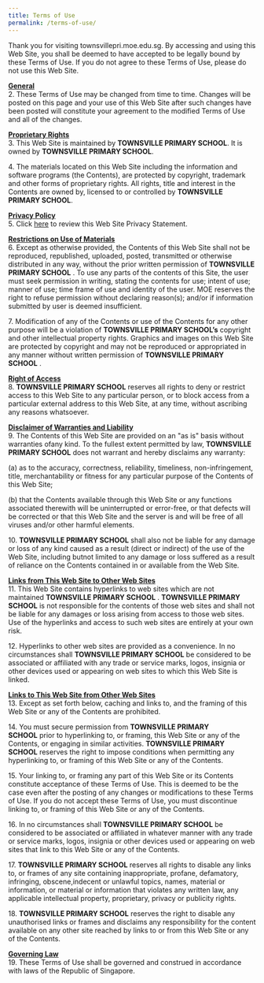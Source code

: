 ```yaml
---
title: Terms of Use
permalink: /terms-of-use/
---
```

Thank you for visiting townsvillepri.moe.edu.sg. By accessing and using this Web Site, you shall be deemed to have accepted to be legally bound by these Terms of Use. If you do not agree to these Terms of Use, please do not use this Web Site.

<u><strong> General </strong></u><br>
2\. These Terms of Use may be changed from time to time. Changes will be posted on this page and your use of this Web Site after such changes have been posted will constitute your agreement to the modified Terms of Use and all of the changes.

<u><strong> Proprietary Rights </strong></u><br>
3\. This Web Site is maintained by **TOWNSVILLE PRIMARY SCHOOL**. It is owned by **TOWNSVILLE PRIMARY SCHOOL**.

4\. The materials located on this Web Site including the information and software programs (the Contents), are protected by copyright, trademark and other forms of proprietary rights. All rights, title and interest in the Contents are owned by, licensed to or controlled by **TOWNSVILLE PRIMARY SCHOOL**.

<u><strong> Privacy Policy </strong></u><br> 
5\. Click [here](https://staging.d3dkerytjr9hlm.amplifyapp.com/privacy/) to review this Web Site Privacy Statement.

<u><strong> Restrictions on Use of Materials </strong></u><br> 
6\. Except as otherwise provided, the Contents of this Web Site shall not be reproduced, republished, uploaded, posted, transmitted or otherwise distributed in any way, without the prior written permission of **TOWNSVILLE PRIMARY SCHOOL** . To use any parts of the contents of this Site, the user must seek permission in writing, stating the contents for use; intent of use; manner of use; time frame of use and identity of the user. MOE reserves the right to refuse permission without declaring reason(s); and/or if information submitted by user is deemed insufficient.

7\. Modification of any of the Contents or use of the Contents for any other purpose will be a violation of **TOWNSVILLE PRIMARY SCHOOL’s** copyright and other intellectual property rights. Graphics and images on this Web Site are protected by copyright and may not be reproduced or appropriated in any manner without written permission of **TOWNSVILLE PRIMARY SCHOOL** .

<u><strong> Right of Access </strong></u><br> 
8\. **TOWNSVILLE PRIMARY SCHOOL** reserves all rights to deny or restrict access to this Web Site to any particular person, or to block access from a particular external address to this Web Site, at any time, without ascribing any reasons whatsoever.

<u><strong> Disclaimer of Warranties and Liability </strong></u><br> 
9\. The Contents of this Web Site are provided on an "as is" basis without warranties ofany kind. To the fullest extent permitted by law, **TOWNSVILLE PRIMARY SCHOOL** does not warrant and hereby disclaims any warranty:

(a) as to the accuracy, correctness, reliability, timeliness, non-infringement, title, merchantability or fitness for any particular purpose of the Contents of this Web Site;

(b) that the Contents available through this Web Site or any functions associated therewith will be uninterrupted or error-free, or that defects will be corrected or that this Web Site and the server is and will be free of all viruses and/or other harmful elements.

10\. **TOWNSVILLE PRIMARY SCHOOL** shall also not be liable for any damage or loss of any kind caused as a result (direct or indirect) of the use of the Web Site, including butnot limited to any damage or loss suffered as a result of reliance on the Contents contained in or available from the Web Site.

<u><strong> Links from This Web Site to Other Web Sites </strong></u><br> 
11\. This Web Site contains hyperlinks to web sites which are not maintained **TOWNSVILLE PRIMARY SCHOOL** . **TOWNSVILLE PRIMARY SCHOOL** is not responsible for the contents of those web sites and shall not be liable for any damages or loss arising from access to those web sites. Use of the hyperlinks and access to such web sites are entirely at your own risk.

12\. Hyperlinks to other web sites are provided as a convenience. In no circumstances shall **TOWNSVILLE PRIMARY SCHOOL** be considered to be associated or affiliated with any trade or service marks, logos, insignia or other devices used or appearing on web sites to which this Web Site is linked.

<u><strong> Links to This Web Site from Other Web Sites </strong></u><br> 
13\. Except as set forth below, caching and links to, and the framing of this Web Site or any of the Contents are prohibited.

14\. You must secure permission from **TOWNSVILLE PRIMARY SCHOOL** prior to hyperlinking to, or framing, this Web Site or any of the Contents, or engaging in similar activities. **TOWNSVILLE PRIMARY SCHOOL** reserves the right to impose conditions when permitting any hyperlinking to, or framing of this Web Site or any of the Contents.

15\. Your linking to, or framing any part of this Web Site or its Contents constitute acceptance of these Terms of Use. This is deemed to be the case even after the posting of any changes or modifications to these Terms of Use. If you do not accept these Terms of Use, you must discontinue linking to, or framing of this Web Site or any of the Contents.

16\. In no circumstances shall **TOWNSVILLE PRIMARY SCHOOL** be considered to be associated or affiliated in whatever manner with any trade or service marks, logos, insignia or other devices used or appearing on web sites that link to this Web Site or any of the Contents.

17\. **TOWNSVILLE PRIMARY SCHOOL** reserves all rights to disable any links to, or frames of any site containing inappropriate, profane, defamatory, infringing, obscene,indecent or unlawful topics, names, material or information, or material or information that violates any written law, any applicable intellectual property, proprietary, privacy or publicity rights.

18\. **TOWNSVILLE PRIMARY SCHOOL** reserves the right to disable any unauthorised links or frames and disclaims any responsibility for the content available on any other site reached by links to or from this Web Site or any of the Contents.

<u><strong> Governing Law </strong></u><br> 
19\. These Terms of Use shall be governed and construed in accordance with laws of the Republic of Singapore.